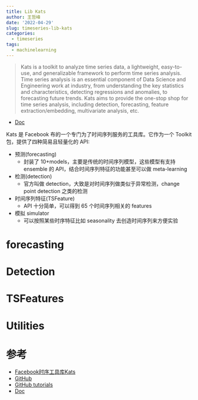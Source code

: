 ```yaml
---
title: Lib Kats
author: 王哲峰
date: '2022-04-29'
slug: timeseries-lib-kats
categories:
  - timeseries
tags:
  - machinelearning
---
```


> Kats is a toolkit to analyze time series data, a lightweight, easy-to-use, and generalizable framework to perform time series analysis. Time series analysis is an essential component of Data Science and Engineering work at industry, from understanding the key statistics and characteristics, detecting regressions and anomalies, to forecasting future trends. Kats aims to provide the one-stop shop for time series analysis, including detection, forecasting, feature extraction/embedding, multivariate analysis, etc. 

* [Doc](https://facebookresearch.github.io/Kats/)

Kats 是 Facebook 布的一个专门为了时间序列服务的工具库。它作为一个 Toolkit 包，提供了四种简易且轻量化的 API:

* 预测(forecasting)
    - 封装了 10+models，主要是传统的时间序列模型，这些模型有支持 ensemble 的 API，结合时间序列特征的功能甚至可以做 meta-learning
* 检测(detection)
    - 官方叫做 detection，大致是对时间序列做类似于异常检测，change point detection 之类的检测
* 时间序列特征(TSFeature)
    - API 十分简单，可以得到 65 个时间序列相关的 features
* 模拟 simulator
    - 可以按照某些时序特征比如 seasonality 去创造时间序列来方便实验


# forecasting



# Detection


# TSFeatures


# Utilities


# 参考

* [Facebook时序工具库Kats](https://zhuanlan.zhihu.com/p/394686861)
* [GitHub](https://github.com/facebookresearch/Kats)
* [GitHub tutorials](https://github.com/facebookresearch/Kats/blob/main/tutorials/kats_101_basics.ipynb)
* [Doc](https://facebookresearch.github.io/Kats/)


